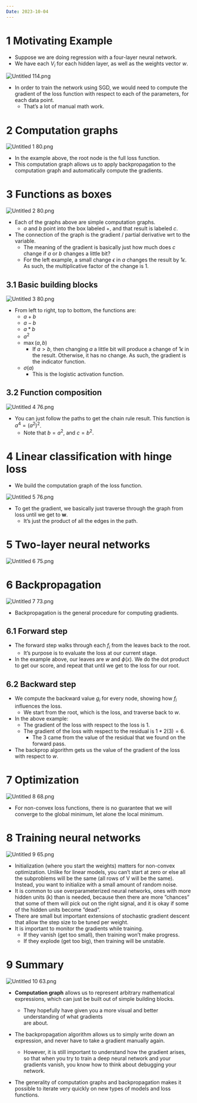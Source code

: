 ```yaml
---
Date: 2023-10-04
---
```

# 1 Motivating Example

- Suppose we are doing regression with a four-layer neural network.
- We have each $V_i$﻿ for each hidden layer, as well as the weights vector $w$﻿.

![Untitled 114.png](../../attachments/Untitled%20114.png)

- In order to train the network using SGD, we would need to compute the gradient of the loss function with respect to each of the parameters, for each data point.
    - That’s a lot of manual math work.

# 2 Computation graphs

![Untitled 1 80.png](../../attachments/Untitled%201%2080.png)

- In the example above, the root node is the full loss function.
- This computation graph allows us to apply backpropagation to the computation graph and automatically compute the gradients.

# 3 Functions as boxes

![Untitled 2 80.png](../../attachments/Untitled%202%2080.png)

- Each of the graphs above are simple computation graphs.
    - $a$﻿ and $b$﻿ point into the box labeled $+$﻿, and that result is labeled $c$﻿.
- The connection of the graph is the gradient / partial derivative wrt to the variable.
    - The meaning of the gradient is basically just how much does $c$﻿ change if $a$﻿ or $b$﻿ changes a little bit?
    - For the left example, a small change $\epsilon$﻿ in $a$﻿ changes the result by $1 \epsilon$﻿. As such, the multiplicative factor of the change is $1$﻿.

## 3.1 Basic building blocks

![Untitled 3 80.png](../../attachments/Untitled%203%2080.png)

- From left to right, top to bottom, the functions are:
    - $a + b$﻿
    - $a - b$﻿
    - $a * b$﻿
    - $a^2$﻿
    - $\max(a, b)$﻿
        - If $a > b$﻿, then changing $a$﻿ a little bit will produce a change of $1\epsilon$﻿ in the result. Otherwise, it has no change. As such, the gradient is the indicator function.
    - $\sigma(a)$﻿
        - This is the logistic activation function.

## 3.2 Function composition

![Untitled 4 76.png](../../attachments/Untitled%204%2076.png)

- You can just follow the paths to get the chain rule result. This function is $a^4 = (a^2)^2$﻿.
    - Note that $b = a^2$﻿, and $c = b^2$﻿.

# 4 Linear classification with hinge loss

- We build the computation graph of the loss function.

![Untitled 5 76.png](../../attachments/Untitled%205%2076.png)

- To get the gradient, we basically just traverse through the graph from loss until we get to $\mathbf w$﻿.
    - It’s just the product of all the edges in the path.

# 5 Two-layer neural networks

![Untitled 6 75.png](../../attachments/Untitled%206%2075.png)

# 6 Backpropagation

![Untitled 7 73.png](../../attachments/Untitled%207%2073.png)

- Backpropagation is the general procedure for computing gradients.

## 6.1 Forward step

- The forward step walks through each $f_i$﻿ from the leaves back to the root.
    - It’s purpose is to evaluate the loss at our current stage.
- In the example above, our leaves are $w$﻿ and $\phi(x)$﻿. We do the dot product to get our score, and repeat that until we get to the loss for our root.

## 6.2 Backward step

- We compute the backward value $g_i$﻿ for every node, showing how $f_i$﻿ influences the loss.
    - We start from the root, which is the loss, and traverse back to $w$﻿.
- In the above example:
    - The gradient of the loss with respect to the loss is $1$﻿.
    - The gradient of the loss with respect to the residual is $1 * 2(3) = 6$﻿.
        - The $3$﻿ came from the value of the residual that we found on the forward pass.
- The backprop algorithm gets us the value of the gradient of the loss with respect to $w$﻿.

# 7 Optimization

![Untitled 8 68.png](../../attachments/Untitled%208%2068.png)

- For non-convex loss functions, there is no guarantee that we will converge to the global minimum, let alone the local minimum.

# 8 Training neural networks

![Untitled 9 65.png](../../attachments/Untitled%209%2065.png)

- Initialization (where you start the weights) matters for non-convex optimization. Unlike for linear models, you can’t start at zero or else all the subproblems will be the same (all rows of V will be the same). Instead, you want to initialize with a small amount of random noise.
- It is common to use overparameterized neural networks, ones with more hidden units (k) than is needed, because then there are more ”chances” that some of them will pick out on the right signal, and it is okay if some of the hidden units become ”dead”.
- There are small but important extensions of stochastic gradient descent that allow the step size to be tuned per weight.
- It is important to monitor the gradients while training.
    - If they vanish (get too small), then training won’t make progress.
    - If they explode (get too big), then training will be unstable.

# 9 Summary

![Untitled 10 63.png](../../attachments/Untitled%2010%2063.png)

- **Computation graph** allows us to represent arbitrary mathematical expressions, which can just be built out of simple building blocks.
    - They hopefully have given you a more visual and better understanding of what gradients  
        are about.  
        
- The backpropagation algorithm allows us to simply write down an expression, and never have to take a gradient manually again.
    - However, it is still important to understand how the gradient arises, so that when you try to train a deep neural network and your gradients vanish, you know how to think about debugging your network.
- The generality of computation graphs and backpropagation makes it possible to iterate very quickly on new types of models and loss functions.